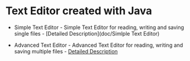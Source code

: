 # Text Editor created with Java

- Simple Text Editor - Simple Text Editor for reading, writing and saving single files - [Detailed Description](doc/Simlple Text Editor)

- Advanced Text Editor - Advanced Text Editor for reading, writing and saving multiple files - [Detailed Description](/doc)
